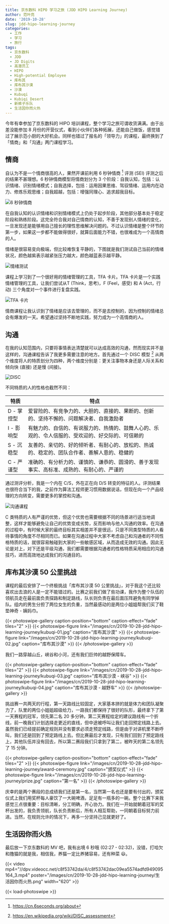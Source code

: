 ```yaml
---
title: 京东数科 HIPO 学习之旅 (JDD HIPO Learning Journey)
author: 范叶亮
date: '2019-10-28'
slug: jdd-hipo-learning-journey
categories:
  - 工作
  - 学习
  - 旅行
tags:
  - 京东数科
  - JDD
  - JD Digits
  - 高潜员工
  - HIPO
  - High-potential Employee
  - 库布其
  - 库布其沙漠
  - 沙漠
  - Kubuqi
  - Kubiqi Desert
  - 新裤子乐队
  - 生活因你而火热
---
```


今年有幸参加了京东数科的 HIPO 培训课程，整个学习之旅可谓收货满满。由于出差没能参加 8 月份的开营仪式，看到小伙伴们各种拓展，还能自己做饭，感觉错过了展示范小厨的大好机会。同样也错过了报名的「领导力」的课程，最终换到了「情商」和「沟通」两门课程学习。

## 情商

自认为不是一个情商很高的人，果然开课前利用 6 秒钟情商 [^six-seconds] 评测 (SEI) 评测之后的结果不甚理想。6 秒钟情商模型将情商划分为 3 个阶段：自我认知，包括：认识情绪、识别情绪模式；自我选择，包括：运用因果思维、驾驭情绪、运用内在动力、修炼乐观思维；自我超越，包括：增强同理心、追求超我目标。

![6 秒钟情商](/images/cn/2019-10-28-jdd-hipo-learning-journey/six-seconds.png)

在自我认知的认识情绪和识别情绪模式上仍处于起步阶段，其他部分基本处于稳定阶段和熟练阶段。这完全符合我对自己情商的认知，不善于发现别人情绪的变化，一旦发现还是能够用自己擅长的理性思维解决问题的。不过认识情绪是整个环节的第一步，如果这一步都不能做得很好，就算后面能力不错，也很难成为一个高情商的人。

情绪是很容易变向极端，但比较难恢复平静的，下图就是我们测试自己当前的情绪状况，颜色越紫表示越紧张压力越大，颜色越蓝表示越平静。

![情绪测试](/images/cn/2019-10-28-jdd-hipo-learning-journey/emotion-test.jpg)

课程上学习到了一个很好用的情绪管理的工具，TFA 卡片。TFA 卡片是一个实践情绪管理的工具，让我们尝试从T (Think，思考)，F (Feel，感受) 和 A (Act，行动) 三个角度对一个事件进行复盘实践。

![TFA 卡片](/images/cn/2019-10-28-jdd-hipo-learning-journey/tfa.png)

情商课程让我认识到了情绪是应该去管理的，而不是去控制的，因为控制的情绪总会有爆发的一天。希望通过坚持不断地实践，努力成为一个高情商的人。

## 沟通

在我的认知范围内，只要将事情表达清楚就可以达成高效的沟通，然而现实并不是这样的，沟通课程告诉了我更多需要注意的地方。首先通过一个 DISC 模型 [^disc] 从两个维度将人的特质划分为四种，两个维度分别是：更关注事物本身还是人际关系和倾向快 (直接) 还是慢 (间接)。

![DISC](/images/cn/2019-10-28-jdd-hipo-learning-journey/disc.png)

不同特质的人的性格也截然不同：

| 特质       | 特点 |
| ---------- | ---- |
| D - 掌控型 | 爱冒险的、有竞争力的、大胆的、直接的、果断的、创新的、坚持不懈的、问题解决者、自我激励者 |
| I - 影响型 | 有魅力的、自信的、有说服力的、热情的、鼓舞人心的、乐观的、令人信服的、受欢迎的、好交际的、可信赖的 |
| S - 沉稳型 | 友善的、亲切的、好的倾听者、有耐心的、放松的、热诚的、稳定的、团队合作者、善解人意的、稳健的 |
| C - 严谨型 | 准确的、有分析力的、谨慎的、谦恭的、圆滑的、善于发现事实、高标准、成熟的、有耐心的、严谨的 |

通过测评分析，我是一个内在 C/S，外在正在向 D/S 转变的特征的人。评测结果也很符合当下的我，之前作为算法工程师更习惯用数据说话，但现在向一个产品经理的方向转变，需要更多的掌控和沟通。

![沟通课程](/images/cn/2019-10-28-jdd-hipo-learning-journey/communication-class.jpg)

C 类特质的人有严谨的优势，但这个优势也需要根据不同的场景进行适当地调整，这样才能够避免让自己的优势变成劣势，反而影响与他人沟通的效率。在沟通的过程中，有时候大家的最终目标其实相差并不是很远，只是不同类型特质的人看待事情的角度不尽相同而已。如果在沟通过程中大家不考虑自己和沟通者的不同性格特质的话，就很容易触碰到大家的一些敏感区域，从而造成无效的沟通。因此无论是对上，对下还是平级沟通，我们都需要根据沟通者的性格特质采用相应的沟通技巧，进而高效地达成我们的沟通目的。

## 库布其沙漠 50 公里挑战

课程的最后安排了一个终极挑战「库布其沙漠 50 公里挑战」，对于我这个还比较喜欢出去浪的人是一定不能错过的。比赛之前我们做了些功课，我作为整个队伍的领航员走在最前面负责探路和制定路线，队长则负责在最后面压阵避免有同学掉队。组内的男生分担了两位女生的负重，当然最感动的是两位小姐姐帮我们买了鞋垫神奇 - 姨妈巾。

{{< photoswipe-gallery caption-position="bottom" caption-effect="fade" tiles="2" >}}
{{< photoswipe-figure link="/images/cn/2019-10-28-jdd-hipo-learning-journey/kubuqi-01.jpg" caption="库布其沙漠" >}}
{{< photoswipe-figure link="/images/cn/2019-10-28-jdd-hipo-learning-journey/kubuqi-02.jpg" caption="库布其沙漠" >}}
{{< /photoswipe-gallery >}}

我们一路穿越山丘，峡谷和小河，还有我们巨帅的越野保障车。

{{< photoswipe-gallery caption-position="bottom" caption-effect="fade" tiles="2" >}}
{{< photoswipe-figure link="/images/cn/2019-10-28-jdd-hipo-learning-journey/kubuqi-03.jpg" caption="库布其沙漠 - 峡谷" >}}
{{< photoswipe-figure link="/images/cn/2019-10-28-jdd-hipo-learning-journey/kubuqi-04.jpg" caption="库布其沙漠 - 越野车" >}}
{{< /photoswipe-gallery >}}

挑战赛一共两天的行程，第一天路线比较固定，大家基本拼的就是体力和团队凝聚力了，队里的两位小姐姐超级给力，一路我们都保持了很好的队形，最终拿下了第一天赛程的冠军，领先第二名 20 多分钟。第二天赛程给定的建议路线有一个折线，前一晚我们计划选择走更近的直线，但中途被呼叫让我们走回预定线路上去。虽然我们已经提前确定规则并没有要求必须走预定线路，但是由于对讲机里不断呼叫，我们还是回到了预定路线上去。但比赛最后才发现，只有我们回到了预定路线上，其他队伍并没有回去，所以第二赛段我们只拿到了第二，被昨天的第二名领先了 15 分钟。

{{< photoswipe-gallery caption-position="bottom" caption-effect="fade" tiles="2" >}}
{{< photoswipe-figure link="/images/cn/2019-10-28-jdd-hipo-learning-journey/award-ceremony.jpg" caption="颁奖仪式" >}}
{{< photoswipe-figure link="/images/cn/2019-10-28-jdd-hipo-learning-journey/prize.jpg" caption="第一名" >}}
{{< /photoswipe-gallery >}}

庆幸的是两个赛段的总成绩我们还是第一名，当然第一名也还是要有付出的，颁奖仪式上我们用奖杯每人豪饮了一大碗啤酒，足足有一瓶多的一碗。整个比赛下来我感觉三点很重要：目标清晰，分工明确，齐心协力。我们在一开始就朝着冠军的奖杯出发的，我负责领航，队长负责断后，所有人相互帮助，一同朝着目标努力前进。当然，在规则允许的情况下，再多一分坚持己见就更好了。

## 生活因你而火热

最后放一下京东数科的 MV 吧，我有出境 6 秒哦 (02:27 - 02:32)，没错，打哈欠和撸猫的就是我，相信我，养猫一定比养猪容易，还有种菜 :smiley:。

{{< video mp4="//dpv.videocc.net/c8f53742da/4/c8f53742dac09ea5574adfd949095164_3.mp4" poster="/images/cn/2019-10-28-jdd-hipo-learning-journey/生活因你而火热.png" width="620" >}}

[^six-seconds]: https://cn.6seconds.org/about

[^disc]: https://en.wikipedia.org/wiki/DISC_assessment

{{< load-photoswipe >}}
